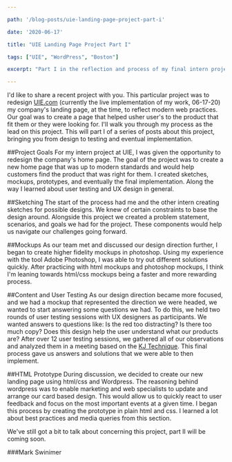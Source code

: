 ```yaml
---

path: '/blog-posts/uie-landing-page-project-part-i'

date: '2020-06-17'

title: "UIE Landing Page Project Part I"

tags: ["UIE", "WordPress", "Boston"]

excerpt: "Part I in the reflection and process of my final intern project at UIE. The final product is in production on UIE's website."

---
```


I'd like to share a recent project with you. This particular project was to redesign [UIE.com](https://www.uie.com/) (currently the live implementation of my work, 06-17-20) my company's landing page, at the time, to reflect modern web practices. Our goal was to create a page that helped usher user's to the product that fit them or they were looking for. I'll walk you through my process as the lead on this project. This will part I of a series of posts about this project, bringing you from design to testing and eventual implementation.


##Project Goals
For my intern project at UIE, I was given the opportunity to redesign the company's home page. The goal of the project was to create a new home page that was up to modern standards and would help customers find the product that was right for them. I created sketches, mockups, prototypes, and eventually the final implementation. Along the way I learned about user testing and UX design in general.


##Sketching
The start of the process had me and the other intern creating sketches for possible designs. We knew of certain constraints to base the design around. Alongside this project we created a problem statement, scenarios, and goals we had for the project. These components would help us navigate our challenges going forward.

##Mockups
As our team met and discussed our design direction further, I began to create higher fidelity mockups in photoshop. Using my experience with the tool Adobe Photoshop, I was able to try out different solutions quickly. After practicing with html mockups and photoshop mockups, I think I'm leaning towards html/css mockups being a faster and more rewarding process.

##Content and User Testing
As our design direction became more focused, and we had a mockup that represented the direction we were headed, we wanted to start answering some questions we had. To do this, we held two rounds of user testing sessions with UX designers as participants. We wanted answers to questions like: Is the red too distracting? Is there too much copy? Does this design help the user understand what our products are? After over 12 user testing sessions, we gathered all of our observations and analyzed them in a meeting based on the [KJ Technique](https://articles.uie.com/kj_technique/). This final process gave us answers and solutions that we were able to then implement.

##HTML Prototype
During discussion, we decided to create our new landing page using html/css and Wordpress. The reasoning behind wordpress was to enable marketing and web specialists to update and arrange our card based design. This would allow us to quickly react to user feedback and focus on the most important events at a given time. I began this process by creating the prototype in plain html and css. I learned a lot about best practices and media queries from this section.

We've still got a bit to talk about concerning this project, part II will be coming soon.

###Mark Swinimer